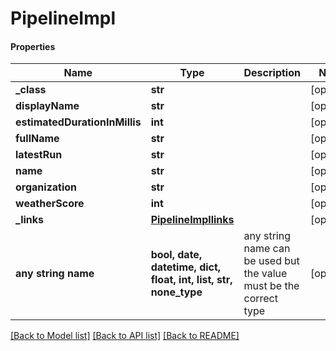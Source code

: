 # PipelineImpl

#### Properties
Name | Type | Description | Notes
------------ | ------------- | ------------- | -------------
**_class** | **str** |  | [optional] 
**displayName** | **str** |  | [optional] 
**estimatedDurationInMillis** | **int** |  | [optional] 
**fullName** | **str** |  | [optional] 
**latestRun** | **str** |  | [optional] 
**name** | **str** |  | [optional] 
**organization** | **str** |  | [optional] 
**weatherScore** | **int** |  | [optional] 
**_links** | [**PipelineImpllinks**](PipelineImpllinks.md) |  | [optional] 
**any string name** | **bool, date, datetime, dict, float, int, list, str, none_type** | any string name can be used but the value must be the correct type | [optional]

[[Back to Model list]](../README.md#documentation-for-models) [[Back to API list]](../README.md#documentation-for-api-endpoints) [[Back to README]](../README.md)

